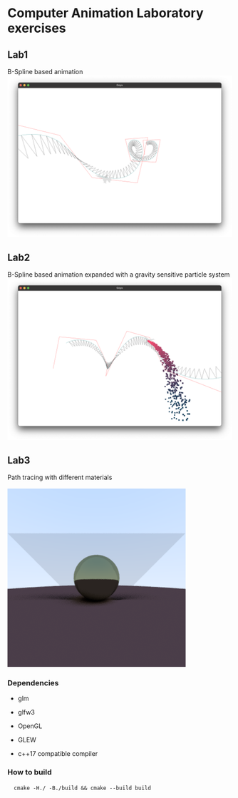 # Computer Animation Laboratory exercises

## Lab1
B-Spline based animation
![lab1](./misc/lab1.png)

## Lab2
B-Spline based animation expanded with a gravity sensitive particle system
![lab2](./misc/lab2.png)

## Lab3
Path tracing with different materials<br/><br/>
![lab3](./misc/lab3.png)

### Dependencies
  * glm
  * glfw3 
  * OpenGL
  * GLEW

  * c++17 compatible compiler

### How to build
```shell
  cmake -H./ -B./build && cmake --build build
```
